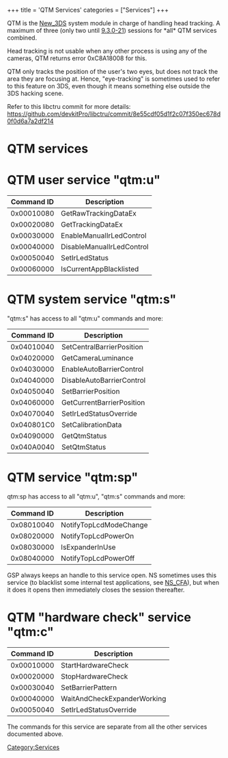 +++
title = 'QTM Services'
categories = ["Services"]
+++

QTM is the [New_3DS](New_3DS "wikilink") system module in charge of handling head tracking. A maximum of three (only two until [9.3.0-21](9.3.0-21 "wikilink")) sessions for \*all\* QTM services combined.

Head tracking is not usable when any other process is using any of the cameras, QTM returns error 0xC8A18008 for this.

QTM only tracks the position of the user's two eyes, but does not track the area they are focusing at. Hence, "eye-tracking" is sometimes used to refer to this feature on 3DS, even though it means something else outside the 3DS hacking scene.

Refer to this libctru commit for more details: <https://github.com/devkitPro/libctru/commit/8e55cdf05d1f2c07f350ec678d0f0d6a7a2df214>

# QTM services

# QTM user service "qtm:u"

| Command ID | Description               |
|------------|---------------------------|
| 0x00010080 | GetRawTrackingDataEx      |
| 0x00020080 | GetTrackingDataEx         |
| 0x00030000 | EnableManualIrLedControl  |
| 0x00040000 | DisableManualIrLedControl |
| 0x00050040 | SetIrLedStatus            |
| 0x00060000 | IsCurrentAppBlacklisted   |

# QTM system service "qtm:s"

"qtm:s" has access to all "qtm:u" commands and more:

| Command ID | Description               |
|------------|---------------------------|
| 0x04010040 | SetCentralBarrierPosition |
| 0x04020000 | GetCameraLuminance        |
| 0x04030000 | EnableAutoBarrierControl  |
| 0x04040000 | DisableAutoBarrierControl |
| 0x04050040 | SetBarrierPosition        |
| 0x04060000 | GetCurrentBarrierPosition |
| 0x04070040 | SetIrLedStatusOverride    |
| 0x040801C0 | SetCalibrationData        |
| 0x04090000 | GetQtmStatus              |
| 0x040A0040 | SetQtmStatus              |

# QTM service "qtm:sp"

qtm:sp has access to all "qtm:u", "qtm:s" commands and more:

| Command ID | Description            |
|------------|------------------------|
| 0x08010040 | NotifyTopLcdModeChange |
| 0x08020000 | NotifyTopLcdPowerOn    |
| 0x08030000 | IsExpanderInUse        |
| 0x08040000 | NotifyTopLcdPowerOff   |

GSP always keeps an handle to this service open. NS sometimes uses this service (to blacklist some internal test applications, see [NS_CFA](NS_CFA "wikilink")), but when it does it opens then immediately closes the session thereafter.

# QTM "hardware check" service "qtm:c"

| Command ID | Description                 |
|------------|-----------------------------|
| 0x00010000 | StartHardwareCheck          |
| 0x00020000 | StopHardwareCheck           |
| 0x00030040 | SetBarrierPattern           |
| 0x00040000 | WaitAndCheckExpanderWorking |
| 0x00050040 | SetIrLedStatusOverride      |

The commands for this service are separate from all the other services documented above.

[Category:Services](Category:Services "wikilink")
